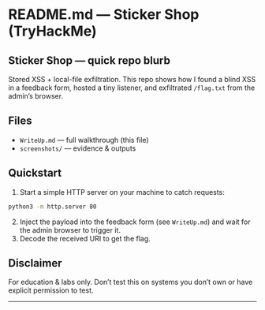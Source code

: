 # README.md — Sticker Shop (TryHackMe)

## Sticker Shop — quick repo blurb
Stored XSS + local-file exfiltration. This repo shows how I found a blind XSS in a feedback form, hosted a tiny listener, and exfiltrated `/flag.txt` from the admin’s browser.

## Files
- `WriteUp.md` — full walkthrough (this file)  
- `screenshots/` — evidence & outputs

## Quickstart
1. Start a simple HTTP server on your machine to catch requests:
```bash
python3 -m http.server 80
````

2. Inject the payload into the feedback form (see `WriteUp.md`) and wait for the admin browser to trigger it.
3. Decode the received URI to get the flag.

## Disclaimer

For education & labs only. Don’t test this on systems you don’t own or have explicit permission to test.

---
